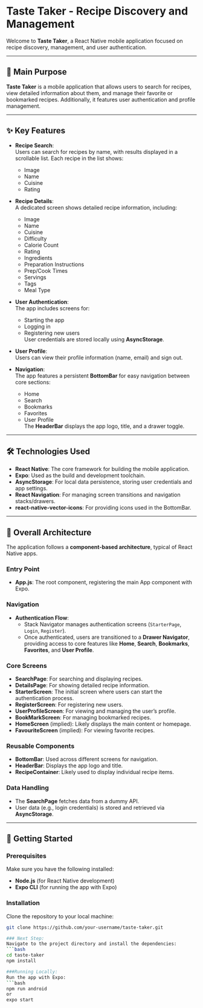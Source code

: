 # Taste Taker - Recipe Discovery and Management

Welcome to **Taste Taker**, a React Native mobile application focused on recipe discovery, management, and user authentication.

---

## 📱 **Main Purpose**

**Taste Taker** is a mobile application that allows users to search for recipes, view detailed information about them, and manage their favorite or bookmarked recipes. Additionally, it features user authentication and profile management.

---

## ✨ **Key Features**

- **Recipe Search**:  
  Users can search for recipes by name, with results displayed in a scrollable list. Each recipe in the list shows:
  - Image
  - Name
  - Cuisine
  - Rating

- **Recipe Details**:  
  A dedicated screen shows detailed recipe information, including:
  - Image
  - Name
  - Cuisine
  - Difficulty
  - Calorie Count
  - Rating
  - Ingredients
  - Preparation Instructions
  - Prep/Cook Times
  - Servings
  - Tags
  - Meal Type

- **User Authentication**:  
  The app includes screens for:
  - Starting the app
  - Logging in
  - Registering new users  
  User credentials are stored locally using **AsyncStorage**.

- **User Profile**:  
  Users can view their profile information (name, email) and sign out.

- **Navigation**:  
  The app features a persistent **BottomBar** for easy navigation between core sections:
  - Home
  - Search
  - Bookmarks
  - Favorites
  - User Profile  
  The **HeaderBar** displays the app logo, title, and a drawer toggle.

---

## 🛠 **Technologies Used**

- **React Native**: The core framework for building the mobile application.
- **Expo**: Used as the build and development toolchain.
- **AsyncStorage**: For local data persistence, storing user credentials and app settings.
- **React Navigation**: For managing screen transitions and navigation stacks/drawers.
- **react-native-vector-icons**: For providing icons used in the BottomBar.

---

## 🧩 **Overall Architecture**

The application follows a **component-based architecture**, typical of React Native apps.

### Entry Point

- **App.js**: The root component, registering the main App component with Expo.

### Navigation

- **Authentication Flow**:  
  - Stack Navigator manages authentication screens (`StarterPage`, `Login`, `Register`).
  - Once authenticated, users are transitioned to a **Drawer Navigator**, providing access to core features like **Home**, **Search**, **Bookmarks**, **Favorites**, and **User Profile**.

### Core Screens

- **SearchPage**: For searching and displaying recipes.
- **DetailsPage**: For showing detailed recipe information.
- **StarterScreen**: The initial screen where users can start the authentication process.
- **RegisterScreen**: For registering new users.
- **UserProfileScreen**: For viewing and managing the user’s profile.
- **BookMarkScreen**: For managing bookmarked recipes.
- **HomeScreen** (implied): Likely displays the main content or homepage.
- **FavouriteScreen** (implied): For viewing favorite recipes.

### Reusable Components

- **BottomBar**: Used across different screens for navigation.
- **HeaderBar**: Displays the app logo and title.
- **RecipeContainer**: Likely used to display individual recipe items.

### Data Handling

- The **SearchPage** fetches data from a dummy API.
- User data (e.g., login credentials) is stored and retrieved via **AsyncStorage**.

---

## 🚀 **Getting Started**

### Prerequisites

Make sure you have the following installed:
- **Node.js** (for React Native development)
- **Expo CLI** (for running the app with Expo)

### Installation

Clone the repository to your local machine:
```bash
git clone https://github.com/your-username/taste-taker.git

### Next Step:
Navigate to the project directory and install the dependencies:
```bash
cd taste-taker
npm install

###Running Locally:
Run the app with Expo:
```bash
npm run android
or
expo start
